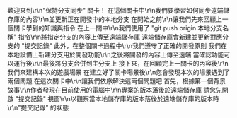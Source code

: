歡迎來到\r\n"保持分支同步" 關卡！
在這個關卡中\r\n我們要學習如何同步遠端儲存庫的內容\r\n並更新正在開發中的本地分支
在開始之前\r\n讓我們先來回顧上一個關卡學到的知識與指令
在上一關中\r\n我們使用了 "git push origin 本地分支名稱" 指令\r\n將指定分支的內容上傳至遠端儲存庫
遠端儲存庫會新建並更新對應分支的 "提交記錄"
此外，在整個關卡過程中\r\n我們遵守了正確的開發原則
我們在本地設備上新建分支用於開發功能\r\n之後將開發的內容上傳至遠端
當確認功能可以運行後\r\n最後將分支合併到主分支上
接下來，在回顧完上一關卡的內容後\r\n我們來建構本次的遊戲場景
在建立好了關卡場景後\r\n您會發現本次的場景遇到了兩個問題
在這次關卡中\r\n讓我們依序解決這兩個問題吧
首先，根據第一個背景故事\r\n作者發現在目前使用的電腦中\r\n專案的版本落後於遠端儲存庫
請您先開啟 "提交記錄" 視窗\r\n以觀察當本地儲存庫的版本落後於遠端儲存庫的版本時\r\n"提交記錄" 的狀態